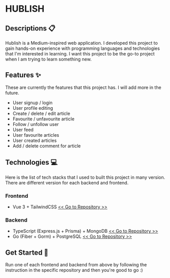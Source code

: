 # HUBLISH

## Descriptions 📋

Hublish is a Medium-inspired web application. I developed this project to gain hands-on experience with programming languages and technologies that I'm interested in learning. I want this project to be the go-to project when I am trying to learn something new.

## Features ✨

These are currently the features that this project has. I will add more in the future.

- User signup / login
- User profile editing
- Create / delete / edit article
- Favourite / unfavourite article
- Follow / unfollow user
- User feed
- User favourite articles
- User created articles
- Add / delete comment for article

## Technologies 💻

Here is the list of tech stacks that I used to built this project in many version. There are different version for each backend and frontend.

### Frontend

- Vue 3 + TailwindCSS [<< Go to Repository >>](https://github.com/mwongsatorn/hublish-fe-vue-tailwind)

### Backend

- TypeScript (Express.js + Prisma) + MongoDB [<< Go to Repository >>](https://github.com/mwongsatorn/hublish-be-ts-express-mongodb-prisma)
- Go (Fiber + Gorm) + PostgreSQL [<< Go to Repository >>](https://github.com/mwongsatorn/hublish-be-go)

## Get Started 🏃

Run one of each frontend and backend from above by following the instruction in the specific repository and then you're good to go :)
